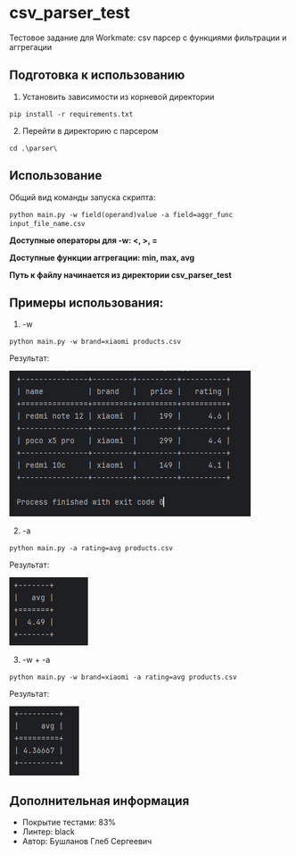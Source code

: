 # csv_parser_test
Тестовое задание для Workmate: csv парсер с функциями фильтрации и аггрегации


## Подготовка к использованию
1) Установить зависимости из корневой директории
```bazaar
pip install -r requirements.txt
```

2) Перейти в директорию с парсером
```bazaar
cd .\parser\
```

## Использование

Общий вид команды запуска скрипта:
```bazaar
python main.py -w field(operand)value -a field=aggr_func input_file_name.csv
```

**Доступные операторы для -w: <, >, =**

**Доступные функции аггрегации: min, max, avg**

**Путь к файлу начинается из директории csv_parser_test**

## Примеры использования:

1) -w
```bazaar
python main.py -w brand=xiaomi products.csv
```
Результат:


![](assets/where.png)

2) -a
```bazaar
python main.py -a rating=avg products.csv
```
Результат:


![](assets/aggr.png)

3) -w + -a
```bazaar
python main.py -w brand=xiaomi -a rating=avg products.csv
```
Результат:


![](assets/aggr+where.png)

## Дополнительная информация

* Покрытие тестами: 83%
* Линтер: black
* Автор: Бушланов Глеб Сергеевич